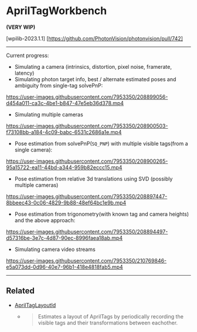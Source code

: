 # AprilTagWorkbench

**(VERY WIP)**

[wpilib-2023.1.1]
[https://github.com/PhotonVision/photonvision/pull/742]

-----

Current progress:

- Simulating a camera (intrinsics, distortion, pixel noise, framerate, latency)
- Simulating photon target info, best / alternate estimated poses and ambiguity from single-tag solvePnP:

https://user-images.githubusercontent.com/7953350/208899056-d454a011-ca3c-4be1-b847-47e5eb36d378.mp4

- Simulating multiple cameras

https://user-images.githubusercontent.com/7953350/208900503-f73108bb-a184-4c09-babc-6531c2686a1e.mp4

- Pose estimation from solvePnP(`SQ_PNP`) with multiple visible tags(from a single camera):

https://user-images.githubusercontent.com/7953350/208900265-95a15722-ea11-44bd-a344-959b82eccc15.mp4

- Pose estimation from relative 3d translations using SVD (possibly multiple cameras)

https://user-images.githubusercontent.com/7953350/208897447-8bbeec43-0c06-4829-9b88-48ef64bc1e9b.mp4

- Pose estimation from trigonometry(with known tag and camera heights) and the above approach:

https://user-images.githubusercontent.com/7953350/208894497-d57316be-3e7c-4d87-90ec-8996faea18ab.mp4

- Simulating camera video streams

https://user-images.githubusercontent.com/7953350/210769846-e5a073dd-0d96-40e7-96b1-418e4818fab5.mp4

------

## Related
- [AprilTagLayoutId](https://github.com/amquake/AprilTagLayoutId)
  - > Estimates a layout of AprilTags by periodically recording the visible tags and their transformations between eachother.
